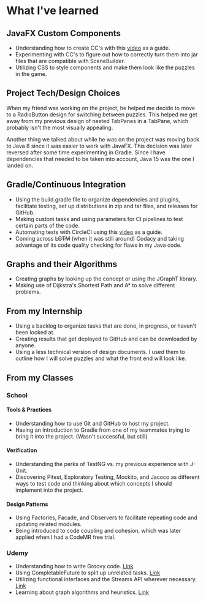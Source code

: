 # What I've learned
## JavaFX Custom Components
- Understanding how to create CC's with this [video](https://www.youtube.com/watch?v=1yuaJQJ1FXg) as a guide.
- Experimenting with CC's to figure out how to correctly turn them into jar files that are compatible with SceneBuilder.
- Utilizing CSS to style components and make them look like the puzzles in the game.
## Project Tech/Design Choices
When my friend was working on the project, he helped me decide to move to a RadioButton design for switching between puzzles. This helped me get away from my previous design of nested TabPanes in a TabPane, which probably isn't the most visually appealing.

Another thing we talked about while he was on the project was moving back to Java 8 since it was easier to work with JavaFX. This decision was later reversed after some time experimenting in Gradle. Since I have dependencies that needed to be taken into account, Java 15 was the one I landed on.
## Gradle/Continuous Integration
- Using the build.gradle file to organize dependencies and plugins, facilitate testing, set up distributions in zip and tar files, and releases for GitHub.
- Making custom tasks and using parameters for CI pipelines to test certain parts of the code.
- Automating tests with CircleCI using this [video](https://www.youtube.com/watch?v=9PgZCJNzY9M) as a guide.
- Coming across ~~LGTM~~ (when it was still around) Codacy and taking advantage of its code quality checking for flaws in my Java code.
## Graphs and their Algorithms
- Creating graphs by looking up the concept or using the JGraphT library.
- Making use of Dijkstra's Shortest Path and A* to solve different problems.
## From my Internship
- Using a backlog to organize tasks that are done, in progress, or haven't been looked at.
- Creating results that get deployed to GitHub and can be downloaded by anyone.
- Using a less technical version of design documents. I used them to outline how I will solve puzzles and what the front end will look like.
## From my Classes
### School
#### Tools & Practices
- Understanding how to use Git and GitHub to host my project.
- Having an introduction to Gradle from one of my teammates trying to bring it into the project. (Wasn't successful, but still)
#### Verification
- Understanding the perks of TestNG vs. my previous experience with J-Unit.
- Discovering Pitest, Exploratory Testing, Mockito, and Jacoco as different ways to test code and thinking about which concepts I should implement into the project.
#### Design Patterns
- Using Factories, Facade, and Observers to facilitate repeating code and updating related modules.
- Being introduced to code coupling and cohesion, which was later applied when I had a CodeMR free trial.
### Udemy
- Understanding how to write Groovy code. [Link](https://www.udemy.com/course/gradle-for-java-developers/)
- Using CompletableFuture to split up unrelated tasks. [Link](https://www.udemy.com/course/parallel-and-asynchronous-programming-in-modern-java/)
- Utilizing functional interfaces and the Streams API wherever necessary. [Link](https://www.udemy.com/course/functional-programming-and-reactive-programming-in-java/)
- Learning about graph algorithms and heuristics. [Link](https://www.udemy.com/course/artificial-intelligence-games-in-java/learn/lecture/5958944?start=0#overview)
